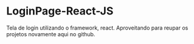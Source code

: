 # LoginPage-React-JS
Tela de login utilizando o framework, react. Aproveitando para reupar os projetos novamente aqui no github.
